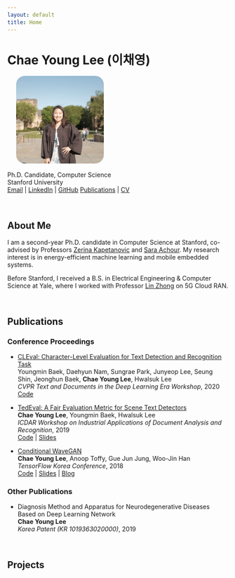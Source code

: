 ```yaml
---
layout: default
title: Home
---
```


# Chae Young Lee (이채영)

<img src="assets/headshot.jpg" alt="Headshot photo of Chae Young" style="width: 200px; border-radius: 10%; margin-left: 20px;">

Ph.D. Candidate, Computer Science  
Stanford University  
[Email](mailto:chae@stanford.edu) | [LinkedIn](https://www.linkedin.com/in/cylee-cs/) | [GitHub](https://github.com/chaeyoung-lee)
[Publications](#publications) | [CV](/assets/cv.pdf)

<br>

## About Me

I am a second-year Ph.D. candidate in Computer Science at Stanford, co-advised by Professors [Zerina Kapetanovic](https://www.zerinakapetanovic.com/) and [Sara Achour](https://www.sara-achour.me/). My research interest is in energy-efficient machine learning and mobile embedded systems.

Before Stanford, I received a B.S. in Electrical Engineering & Computer Science at Yale, where I worked with Professor [Lin Zhong](http://www.linzhong.org/) on 5G Cloud RAN.

<br>

## Publications

### Conference Proceedings

- [CLEval: Character-Level Evaluation for Text Detection and Recognition Task](https://openaccess.thecvf.com/content_CVPRW_2020/html/w34/Baek_CLEval_Character-Level_Evaluation_for_Text_Detection_and_Recognition_Tasks_CVPRW_2020_paper.html)  
  Youngmin Baek, Daehyun Nam, Sungrae Park, Junyeop Lee, Seung Shin, Jeonghun Baek, **Chae Young Lee**, Hwalsuk Lee  
  *CVPR Text and Documents in the Deep Learning Era Workshop*, 2020  
  [Code](https://github.com/clovaai/CLEval)

- [TedEval: A Fair Evaluation Metric for Scene Text Detectors](https://arxiv.org/abs/1907.01227)  
  **Chae Young Lee**, Youngmin Baek, Hwalsuk Lee  
  *ICDAR Workshop on Industrial Applications of Document Analysis and Recognition*, 2019  
  [Code](https://github.com/clovaai/TedEval) | [Slides](https://docs.google.com/presentation/d/1EFK_WjpdLExZVDPt4C7yCcxjpXNvIyAOL9zUnKx1VoY/edit#slide=id.p1)

- [Conditional WaveGAN](https://arxiv.org/abs/1809.10636)  
  **Chae Young Lee**, Anoop Toffy, Gue Jun Jung, Woo-Jin Han  
  *TensorFlow Korea Conference*, 2018  
  [Code](https://github.com/chaeyoung-lee/cwavegan) | [Slides](https://github.com/chaeyoung-lee/cwavegan/blob/master/final_presentation/CWaveGAN_DLJeju18ppt_Anoop_CY.pdf) | [Blog](https://medium.com/@chaeyoung.lee/conditional-wavegan-explained-1c2a87e8d84d)

### Other Publications

- Diagnosis Method and Apparatus for Neurodegenerative Diseases Based on Deep Learning Network  
  **Chae Young Lee**  
  *Korea Patent (KR 1019363020000)*, 2019

<br>

## Projects

